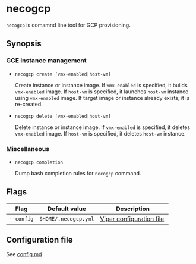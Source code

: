 necogcp
=======

`necogcp` is comamnd line tool for GCP provisioning.

Synopsis
--------

### GCE instance management

* `necogcp create [vmx-enabled|host-vm]`

    Create instance or instance image.
    If `vmx-enabled` is specified, it builds `vmx-enabled` image.
    If `host-vm` is specified, it launches `host-vm` instance using `vmx-enabled` image.
    If target image or instance already exists, it is re-created.

* `necogcp delete [vmx-enabled|host-vm]`

    Delete instance or instance image.
    If `vmx-enabled` is specified, it deletes `vmx-enabled` image.
    If `host-vm` is specified, it deletes `host-vm` instance.

### Miscellaneous

* `necogcp completion`

    Dump bash completion rules for `necogcp` command.

Flags
-----

Flag            | Default value    | Description
--------------- | ---------------- | -----------
`--config`      | `$HOME/.necogcp.yml` | [Viper configuration file](https://github.com/spf13/viper#reading-config-files).

Configuration file
------------------

See [config.md](config.md)
